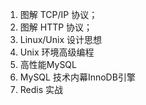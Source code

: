 1. 图解 TCP/IP 协议；  
2. 图解 HTTP 协议；  
3. Linux/Unix 设计思想  
4. Unix 环境高级编程  
5. 高性能MySQL  
6. MySQL 技术内幕InnoDB引擎  
7. Redis 实战  
